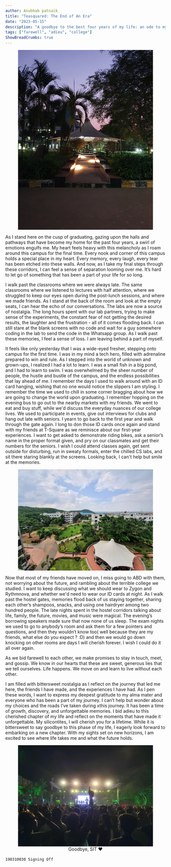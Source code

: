 ```yaml
---
author: Anubhab patnaik
title: "Teasquared: The End of An Era"
date: "2023-05-15"
description: "A goodbye to the best four years of my life: an ode to my alma mater."
tags: ["farewell", "adieu", "college"]
ShowBreadCrumbs: true 
---
```

<style>
 .skylab {
 justify-content: center;
 align-items: center;
 display: flex;
 flex-direction: column;
 }
 </style>
<figure class="skylab">
<img src ="/assets/img/teasquared/sit-6.jpeg" class="h-50 w-50">

</img>
</figure>

As I stand here on the cusp of graduating, gazing upon the halls and pathways that have become my home for the past four years, a swirl of emotions engulfs me. My heart feels heavy with this melancholy as I roam around this campus for the final time. Every nook and corner of this campus holds a special place in my heart. Every memory, every laugh, every tear has been etched into these walls. And now, as I take my final steps through these corridors, I can feel a sense of separation looming over me. It’s hard to let go of something that has been a part of your life for so long.

I walk past the classrooms where we were always late. The same classrooms where we listened to lectures with half attention, where we struggled to keep our eyes open during the post-lunch sessions, and where we made friends. As I stand at the back of the room and look at the empty seats, I can hear the echo of our conversations. The labs are now a source of nostalgia. The long hours spent with our lab partners, trying to make sense of the experiments, the constant fear of not getting the desired results, the laughter and the frustration - all of it comes flooding back. I can still stare at the blank screens with no code and wait for a guy somewhere coding in the lab to send the code in the Whatsapp group. As I walk past these memories, I feel a sense of loss. I am leaving behind a part of myself.

It feels like only yesterday that I was a wide-eyed fresher, stepping onto campus for the first time. I was in my mind a tech hero, filled with adrenaline prepared to win and rule. As I stepped into the world of unknown and grown-ups, I realized I had a lot to learn. I was a small fish in a big pond, and I had to learn to swim. I was overwhelmed by the sheer number of people, the hustle and bustle of the campus, and the endless possibilities that lay ahead of me. I remember the days I used to walk around with an ID card hanging, wishing that no one would notice the slippers I am styling. I remember the time we used to chill in some corner bragging about how we are going to change the world upon graduating. I remember hopping on the evening bus to go out to the nearby markets with my friends. We went to eat and buy stuff, while we'd discuss the everyday nuances of our college lives. We used to participate in events, give out interviews for clubs and hang out late with seniors. I yearn to go back to the first year and walk through the gate again. I long to don those ID cards once again and stand with my friends at T-Square as we reminisce about our first-year experiences. I want to get asked to demonstrate riding bikes, ask a senior’s name in the proper format given, and pry on our classmates and get their numbers for the seniors. I wish I could attend classes again, get sent outside for disturbing, run in sweaty formals, enter the chilled CS labs, and sit there staring blankly at the screens. Looking back, I can't help but smile at the memories.

<figure class="skylab">
<img src ="/assets/img/teasquared/sit2.jpeg" class="">
</figure>

Now that most of my friends have moved on, I miss going to ABD with them, not worrying about the future, and rambling about the terrible college we studied. I want to keep discussing what we should wear to Zygon and Rythmnova, and whether we'd need to wear our ID cards at night. As I walk past the hostel gates, memories flood back of us staying together, sharing each other’s shampoos, snacks, and using one hairdryer among two hundred people. The late nights spent in the hostel corridors talking about life, family, the future, movies, and music were magical. The evening’s borrowing speakers made sure that now none of us sleep. The exam nights we used to go to anybody’s room and ask them for a few pointers and questions, and then they wouldn’t know too( well because they are my friends, what else do you expect ? :D) and then we would go down knocking on other rooms are days I will cherish forever. I wish I could do it all over again.

As we bid farewell to each other, we make promises to stay in touch, meet, and gossip. We know in our hearts that these are sweet, generous lies that we tell ourselves. Life happens. We move on and learn to live without each other.

I am filled with bittersweet nostalgia as I reflect on the journey that led me here, the friends I have made, and the experiences I have had. As I pen these words, I want to express my deepest gratitude to my alma mater and everyone who has been a part of my journey. I can’t help but wonder about my choices and the roads I’ve taken during xthis journey. It has been a time of growth, discovery, and unforgettable memories. I bid adieu to this cherished chapter of my life and reflect on the moments that have made it unforgettable. My silicontites, I will cherish you for a lifetime. While it is bittersweet to say goodbye to this phase of my life, I eagerly look forward to embarking on a new chapter. With my sights set on new horizons, I am excited to see where life takes me and what the future holds.

<figure class="skylab">
<img src ="/assets/img/teasquared/sit1.jpeg" >
<figcaption>
Goodbye, SIT ❤️
</figcaption>
</figure>
  
`190310030 Signing Off`
